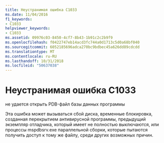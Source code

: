 ```yaml
---
title: Неустранимая ошибка C1033
ms.date: 11/04/2016
f1_keywords:
- C1033
helpviewer_keywords:
- C1033
ms.assetid: 09976c03-8450-4cf7-8b43-1b91c2c2b9f9
ms.openlocfilehash: f0422747eb14acd3fc744a0d1713c5d0a68bf040
ms.sourcegitcommit: 6052185696adca270bc9bdbec45a626dd89cdcdd
ms.translationtype: MT
ms.contentlocale: ru-RU
ms.lasthandoff: 10/31/2018
ms.locfileid: "50637038"
---
```

# <a name="fatal-error-c1033"></a>Неустранимая ошибка C1033

не удается открыть PDB-файл базы данных программы

Эта ошибка может вызываться сбой диска, временные блокировка, созданная перекрытием антивирусной программы, предыдущий экземпляр отладчика, который имеет не полностью выключаются, или процессы mspdbsrv.exe параллельной сборки, которые пытаются получить доступ к тому же файлу, среди других возможных причин.
